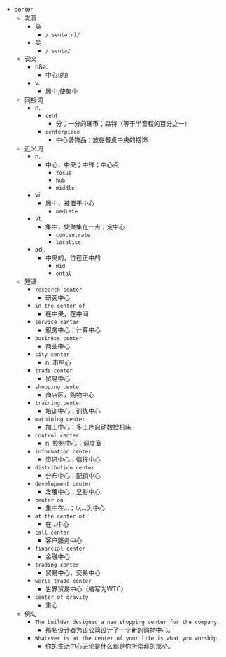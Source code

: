 - center
  - 发音
    - 英
      - `/ˈsentə(r)/`
    - 美
      - `/'sɛntɚ/`
  - 词义
    - n&a.
      - 中心(的)
    - v.
      - 居中,使集中
  - 同根词
    - n.
      - `cent`
        - 分；一分的硬币；森特（等于半音程的百分之一）
      - `centerpiece`
        - 中心装饰品；放在餐桌中央的摆饰
  - 近义词
    - n.
      - 中心，中央；中锋；中心点
        - `focus`
        - `hub`
        - `middle`
    - vi.
      - 居中，被置于中心
        - `mediate`
    - vt.
      - 集中，使聚集在一点；定中心
        - `concentrate`
        - `localise`
    - adj.
      - 中央的，位在正中的
        - `mid`
        - `ental`
  - 短语
    - `research center`
      - 研究中心 
    - `in the center of`
      - 在中央，在中间 
    - `service center`
      - 服务中心；计算中心 
    - `business center`
      - 商业中心 
    - `city center`
      - n. 市中心 
    - `trade center`
      - 贸易中心 
    - `shopping center`
      - 商店区，购物中心 
    - `training center`
      - 培训中心；训练中心 
    - `machining center`
      - 加工中心；多工序自动数控机床 
    - `control center`
      - n. 控制中心；调度室 
    - `information center`
      - 资讯中心；情报中心 
    - `distribution center`
      - 分布中心；配销中心 
    - `development center`
      - 发展中心；显影中心 
    - `center on`
      - 集中在…；以…为中心 
    - `at the center of`
      - 在...中心 
    - `call center`
      - 客户服务中心 
    - `financial center`
      - 金融中心 
    - `trading center`
      - 贸易中心，交易中心 
    - `world trade center`
      - 世界贸易中心（缩写为WTC） 
    - `center of gravity`
      - 重心 
  - 例句
    - `The builder designed a new shopping center for the company.`
      - 那名设计者为该公司设计了一个新的购物中心。
    - `Whatever is at the center of your life is what you worship.`
      - 你的生活中心无论是什么都是你所崇拜的那个。

